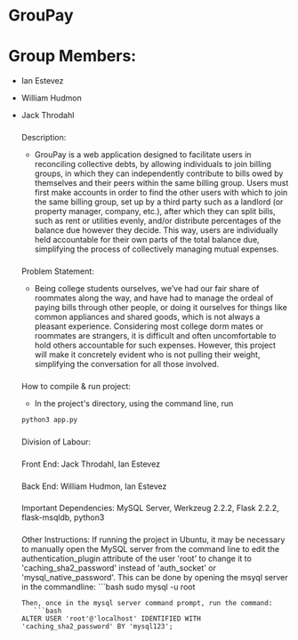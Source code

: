 # GrouPay

# Group Members:
- Ian Estevez
- William Hudmon
- Jack Throdahl

   ###
   Description:
   - GrouPay is a web application designed to facilitate users in reconciling collective debts, by allowing individuals to join billing groups, in which they can independently contribute to bills owed by themselves and their peers within the same billing group. Users must first make accounts in order to find the other users with which to join the same billing group, set up by a third party such as a landlord (or property manager, company, etc.), after which they can split bills, such as rent or utilities evenly, and/or distribute percentages of the balance due however they decide. This way, users are individually held accountable for their own parts of the total balance due, simplifying the process of collectively managing mutual expenses. 

   ###
   Problem Statement:
   - Being college students ourselves, we’ve had our fair share of roommates along the way, and have had to manage the ordeal of paying bills through other people, or doing it ourselves for things like common appliances and shared goods, which is not always a pleasant experience. Considering most college dorm mates or roommates are strangers, it is difficult and often uncomfortable to hold others accountable for such expenses. However, this project will make it concretely evident who is not pulling their weight, simplifying the conversation for all those involved.

   ###
   How to compile & run project:
   - In the project's directory, using the command line, run
   ```bash
   python3 app.py
   ```
   
   ###
   Division of Labour:
   ###
   Front End: Jack Throdahl, Ian Estevez

   ###
   Back End: William Hudmon, Ian Estevez

   ###
   Important Dependencies:
   MySQL Server, Werkzeug 2.2.2, Flask 2.2.2, flask-msqldb, python3

   ###
   Other Instructions:
   If running the project in Ubuntu, it may be necessary to manually open the MySQL server from the command line to edit the authentication_plugin attribute of the user 'root' to change it to 'caching_sha2_password' instead of 'auth_socket' or 'mysql_native_password'.
   This can be done by opening the msyql server in the commandline:
      ```bash
   sudo mysql -u root
   ```
   Then, once in the mysql server command prompt, run the command:
      ```bash
   ALTER USER 'root'@'localhost' IDENTIFIED WITH 'caching_sha2_password' BY 'mysql123';
   ```
